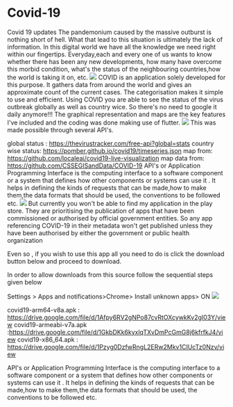 # Covid-19
 Covid 19 updates
The pandemonium caused by the massive outburst is nothing short of hell. What that lead to this situation is ultimately the lack of information. In this digital world we have all the knowledge we need right within our fingertips. Everyday,each and every one of us wants to know whether there has been any new developments, how many have overcome this morbid condition, what's the status of the neighbouring countries,how the world is taking it on, etc.
![](https://www.donkjacob.me/images/covid1.png)
COVID is an application solely developed for this purpose. It gathers data from around the world and gives an approximate count of the current cases. The categorisation makes it simple to use and efficient. Using COVID you are able to see the status of the virus outbreak globally as well as country wice. So there's no need to google it daily anymore!!! The graphical representation and maps are the key features I've included and the coding was done making use of flutter.
![](https://www.donkjacob.me/images/Covid.png)
This was made possible through several API's.

global status : https://thevirustracker.com/free-api?global=stats
country wise status: https://pomber.github.io/covid19/timeseries.json 
map from: https://github.com/localeai/covid19-live-visualization
map data from: https://github.com/CSSEGISandData/COVID-19
API's or Application Programming Interface is the computing interface to a software component or a system that defines how other components or systems can use it . It helps in defining the kinds of requests that can be made,how to make them,the data formats that should be used, the conventions to be followed etc.
![](https://www.donkjacob.me/images/covid2.png)
But currently you won't be able to find my application in the play store. They are prioritising the publication of apps that have been commissioned or authorised by official government entities. So any app referencing COVID-19 in their metadata won't get published unless they have been authorised by either the government or public health organization

Even so , if you wish to use this app all you need to do is click the download button below and proceed to download.

In order to allow downloads from this source follow the sequential steps given below

Settings > Apps and notifications>Chrome> Install unknown apps> ON
![](https://www.donkjacob.me/images/covidlogo.png)


covid19-arm64-v8a.apk : https://drive.google.com/file/d/1Afpy6RV2gNPo87cvRtOXcywkKv2gI03Y/view
covid19-armeabi-v7a.apk :https://drive.google.com/file/d/1GkbDKk6kyxlqTXvDmPcGmG8j6kfrfkJ4/view
covid19-x86_64.apk : https://drive.google.com/file/d/1Pzyg0DzfwRngL2ERw2Mkv1CIUcTz0Nzv/view

API's or Application Programming Interface is the computing interface to a software component or a system that defines how other components or systems can use it . It helps in defining the kinds of requests that can be made,how to make them,the data formats that should be used, the conventions to be followed etc.
